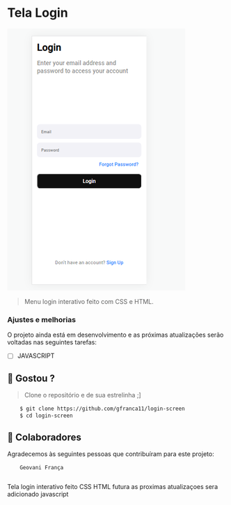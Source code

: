 # Tela Login

<img src="menu (2).PNG" alt="exemplo imagem">

> Menu login interativo feito com CSS e HTML.

### Ajustes e melhorias

O projeto ainda está em desenvolvimento e as próximas atualizações serão voltadas nas seguintes tarefas:


- [ ] JAVASCRIPT
## 🧐 Gostou ?
 
 > Clone o repositório e de sua estrelinha ;]
   
        $ git clone https://github.com/gfranca11/login-screen
        $ cd login-screen

## 🤝 Colaboradores

Agradecemos às seguintes pessoas que contribuíram para este projeto:

<table>
  
    
      
        
        Geovani França
</table>
<table>
    Tela login interativo feito CSS HTML futura  as proximas atualizaçoes sera adicionado javascript
</table>
       

